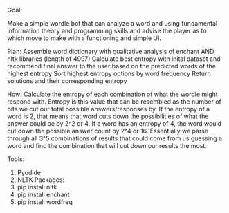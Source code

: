 Goal:

Make a simple wordle bot that can analyze a word and using fundamental 
information theory and programming skills and advise the player 
as to which move to make with a functioning and simple UI.

Plan:
Assemble word dictionary with qualitative analysis of enchant AND nltk libraries (length of 4997)
Calculate best entropy with inital dataset and recommend final answer to the user based on the predicted words of the highest entropy
Sort highest entropy options by word frequency
Return solutions and their corresponding entropy

How:
Calculate the entropy of each combination of what the wordle might respond with. Entropy is this value that can be resembled as the number of bits we cut our total possible answers/responses by. If the entropy of a word is 2, that means that word cuts down the possibilities of what the answer could be by 2^2 or 4. If a word has an entropy of 4, the word would cut down the possible answer count by 2^4 or 16. Essentially we parse through all 3^5 combinations of results that could come from us guessing a word and find the combination that will cut down our results the most. 

Tools:
1. Pyodide
2. NLTK
Packages:
1. pip install nltk
3. pip install enchant
5. pip install wordfreq
